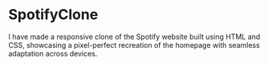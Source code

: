 # SpotifyClone
I have made a responsive clone of the Spotify website built using HTML and CSS, showcasing a pixel-perfect recreation of the homepage with seamless adaptation across devices.

